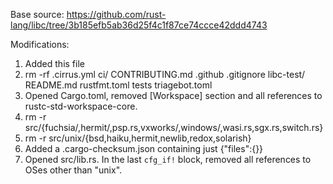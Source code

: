 Base source:
https://github.com/rust-lang/libc/tree/3b185efb5ab36d25f4c1f87ce74ccce42ddd4743

Modifications:

1. Added this file
2. rm -rf .cirrus.yml ci/ CONTRIBUTING.md .github .gitignore libc-test/ \
   README.md rustfmt.toml tests triagebot.toml
3. Opened Cargo.toml, removed [Workspace] section and all references to
   rustc-std-workspace-core.
4. rm -r src/{fuchsia/,hermit/,psp.rs,vxworks/,windows/,wasi.rs,sgx.rs,switch.rs}
5. rm -r src/unix/{bsd,haiku,hermit,newlib,redox,solarish}
6. Added a .cargo-checksum.json containing just {"files":{}}
7. Opened src/lib.rs. In the last `cfg_if!` block, removed all references to
   OSes other than "unix".
